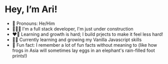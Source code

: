 # Hey, I’m Ari! #
- 🚻 Pronouns: He/Him
- 👷🏽‍♂️ I'm a full stack developer, I'm just under construction 
- ❤️‍🔥 Learning and growth is hard; I build prjects to make it feel less hard!
- 💪🏽 Currently learning and growing my Vanilla Javascript skills
- 🐘 Fun fact: I remember a lot of fun facts without meaning to (like how frogs in Asia will sometimes lay eggs in an elephant's rain-filled foot prints!)
